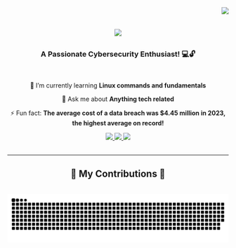 <img align="right" src="https://visitor-badge.laobi.icu/badge?page_id=Chrstphrcrtr.Chrstphrcrtr" />

<h1 align="center">
  <a href="https://git.io/typing-svg">
    <img src="https://readme-typing-svg.herokuapp.com/?font=Righteous&size=35&center=true&vCenter=true&width=500&height=70&duration=2500&lines=Hi+There!+👋;I'm+Christopher+Carter!;"/>
  </a>
</h1>

<h3 align="center">A Passionate Cybersecurity Enthusiast! 💻🔓</h3>
  
<br/>
  
<div align="center">
  
 🌱 I’m currently learning **Linux commands and fundamentals**
 
 💬 Ask me about **Anything tech related**

 ⚡ Fun fact: **The average cost of a data breach was $4.45 million in 2023, the highest average on record!**

</div>

<div align="center">
  <a href="mailto:chrstphrcrtr98@gmail.com">
    <img src="https://img.shields.io/badge/Gmail-333333?style=for-the-badge&logo=gmail&logoColor=red"/>
  </a>
  <a href="https://in.linkedin.com/in/christopher-carterr">
    <img src="https://img.shields.io/badge/LinkedIN-0077B5?style=for-the-badge&logo=linkedin&logoColor=white"/>
  <a href="https://Chrstphrcrtr.github.io">
    <img src="https://img.shields.io/badge/Portfolio-FF5722?style=for-the-badge&logo=todoist&logoColor=white"/>    
  </a>
</div>

<br/>
<hr/>

<div align="center">
  <h2>🐍 My Contributions 🐍</h2>
  <br>
  <img alt="snake eating my contributions" src="https://raw.githubusercontent.com/Chrstphrcrtr/Chrstphrcrtr/output/github-contribution-grid-snake.svg"/>
  
  
  
